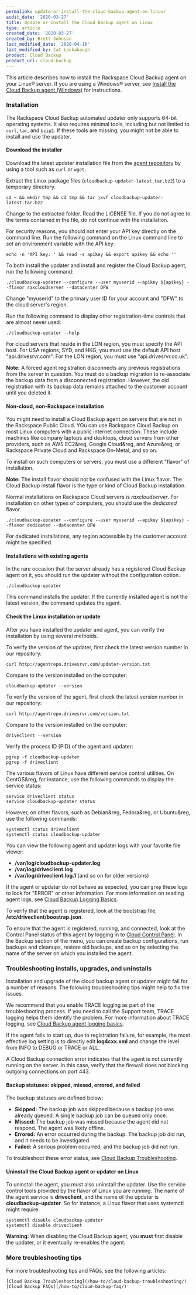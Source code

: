 ```yaml
---
permalink: update-or-install-the-cloud-backup-agent-on-linux/
audit_date: '2020-03-27'
title: Update or install the Cloud Backup agent on Linux
type: article
created_date: '2020-03-27'
created_by: Brett Johnson
last_modified_date: '2020-04-10'
last_modified_by: Cat Lookabaugh
product: Cloud Backup
product_url: cloud-backup
---
```


This article describes how to install the Rackspace Cloud Backup agent on your Linux&reg;
server. If you are using a Windows&reg; server, see [Install the Cloud Backup agent
(Windows)](/how-to/rackspace-cloud-backup-install-the-agent-on-windows) for instructions.

### Installation

The Rackspace Cloud Backup automated updater only supports 64-bit operating
systems. It also requires minimal tools, including but not limited to `curl`, `tar`,
and `bzip2`. If these tools are missing, you might not be able to install and use the updater.

#### Download the installer

Download the latest updater installation file from the
[agent repository](http://agentrepo.drivesrvr.com/updater/cloudbackup-updater-latest.tar.bz2)
by using a tool such as `curl` or `wget`.

Extract the Linux package files (`cloudbackup-updater-latest.tar.bz2`) to a temporary
directory.

    cd ~ && mkdir tmp && cd tmp && tar jxvf cloudbackup-updater-latest.tar.bz2

Change to the extracted folder. Read the LICENSE file. If you do not agree to the terms
contained in the file, do not continue with the installation.

For security reasons, you should not enter your API key directly on
the command line. Run the following command on the Linux command line to set an environment
variable with the API key:

    echo -n 'API key: ' && read -s apikey && export apikey && echo ''

To both install the updater and install and register the Cloud Backup agent, run
the following command:

    ./cloudbackup-updater --configure --user myuserid --apikey ${apikey} --flavor raxcloudserver --datacenter DFW

Change "myuserid" to the primary user ID for your account and "DFW" to the cloud server's region.

Run the following command to display other registration-time controls that are almost never used:

    ./cloudbackup-updater --help

For cloud servers that reside in the LON region, you must specify the API host. For
USA regions, SYD, and HKG, you must use the default API host "api.drivesrvr.com". 
For the LON region, you must use "api.drivesrvr.co.uk".

**Note:** A forced agent registration disconnects any previous registrations from
the server in question. You must do a backup migration to re-associate the backup
data from a disconnected registration. However, the old registration with its backup
data remains attached to the customer account until you deleted it.

#### Non-cloud, non-Rackspace installation

You might need to install a Cloud Backup agent on
servers that are not in the Rackspace Public Cloud. YOu can use Rackspace Cloud Backup
on most Linux computers with a public internet connection. These include machines like
company laptops and desktops, cloud servers from other providers, such as AWS EC2&reg,
Google Cloud&reg, and Azure&reg, or Rackspace Private Cloud and Rackspace On-Metal, and so on.

To install on such computers or servers, you must use a different "flavor" of installation.

**Note:** The install flavor should not be confused with the Linux flavor. The Cloud
Backup install flavor is the type or kind of Cloud Backup installation.

Normal installations on Rackspace Cloud servers is *raxcloudserver*. For installation
on other types of computers, you should use the *dedicated* flavor.

    ./cloudbackup-updater --configure --user myuserid --apikey ${apikey} --flavor dedicated --datacenter DFW

For dedicated installations, any region accessible by the customer account might be specified.

#### Installations with existing agents

In the rare occasion that the server already has a registered Cloud Backup agent on it,
you should run the updater without the configuration option.

    ./cloudbackup-updater

This command installs the updater. If the currently installed agent is not the latest version,
the command updates the agent.

#### Check the Linux installation or update

After you have installed the updater and agent, you can verify the installation by using several
methoids.

To verify the version of the updater, first check the latest version number in our repository:

    curl http://agentrepo.drivesrvr.com/updater-version.txt

Compare to the version installed on the computer:

    cloudbackup-updater --version

To verify the version of the agent, first check the latest version number in our repository:

    curl http://agentrepo.drivesrvr.com/version.txt

Compare to the version installed on the computer:

    driveclient --version

Verify the process ID (PID) of the agent and updater:

    pgrep -f cloudbackup-updater
    pgrep -f driveclient

The various flavors of Linux have different service control utilities. On CentOS&reg, for
instance, use the following commands to display the service status:

    service driveclient status
    service cloudbackup-updater status

However, on other flavors, such as Debian&reg, Fedora&reg, or Ubuntu&reg, use the following commands:

    systemctl status driveclient
    systemctl status cloudbackup-updater

You can view the following agent and updater logs with your favorite file viewer:

- **/var/log/cloudbackup-updater.log**
- **/var/log/driveclient.log**
- **/var/log/driveclient.log.1** (and so on for older versions)

If the agent or updater do not behave as expected, you can `grep` these logs to look for 
"ERROR" or other information. For more information on reading agent logs, see
[Cloud Backup Logging Basics](/how-to/cloud-backup-agent-logging-basics).

To verify that the agent is registered, look at the bootstrap file, **/etc/driveclient/boostrap.json**.

To ensure that the agent is registered, running, and connected, look at the Control Panel
status of this agent by logging in to [Cloud Control Panel](https://login.rackspace.com).
In the Backup section of the menu, you can create backup configurations, run backups and
cleanups, restore old backups, and so on by selecting the name of the server on which you installed
the agent.

### Troubleshooting installs, upgrades, and uninstalls

Installation and upgrade of the cloud backup agent or updater might fail for a number of reasons. 
The folowing troubleshooting tips might help to fix the issues.

We recommend that you enable TRACE logging as part of the troubleshooting process.
If you need to call the Support team, TRACE logging helps them identify the
problem. For more information about TRACE logging, see [Cloud Backup agent logging
basics](/how-to/cloud-backup-agent-logging-basics).

If the agent fails to start up, due to registration failure, for example, the most
effective log setting is to directly edit **log4cxx.xml** and change the level
from INFO to DEBUG or TRACE or ALL.

A Cloud Backup connection error indicates that the agent is not currently running
on the server. In this case, verify that the firewall does not blocking outgoing connections
on port 443.

#### Backup statuses: skipped, missed, errored, and failed

The backup statuses are defined below:

-   **Skipped:** The backup job was skipped because a backup job was
    already queued. A single backup job can be queued only once.
-   **Missed:** The backup job was missed because the agent did not respond.
    The agent was likely offline.
-   **Errored:** An error occurred during the backup. The backup job did
    run, and it needs to be investigated.
-   **Failed:** A serious problem occurred, and the backup job did not run.

To troubleshoot these error status, see [Cloud Backup Troubleshooting](/how-to/cloud-backup-troubleshooting/).

#### Uninstall the Cloud Backup agent or updater on Linux

To uninstall the agent, you must also uninstall the updater. Use the service control
tools provided by the flavor of Linux you are running. The name of the agent service
is **driveclient**, and the name of the updater is **cloudbackup-updater**. So for instance,
a Linux flavor that uses systemctl might require:

    systemctl disable cloudbackup-updater
    systemctl disable driveclient

**Warning:** When disabling the Cloud Backup agent, you **must** first disable the
updater, or it eventually re-enables the agent.

### More troubleshooting tips

For more troubleshooting tips and FAQs, see the following articles:

    [Cloud Backup Troubleshooting](/how-to/cloud-backup-troubleshooting/)
    [Cloud Backup FAQs](/how-to/cloud-backup-faq/)
    
